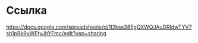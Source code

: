 # Ссылка
https://docs.google.com/spreadsheets/d/1I2kse38EgQXWQJAuDRldwTYV7sh1pRk9yWFtyJhYFmc/edit?usp=sharing
